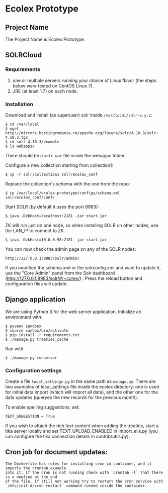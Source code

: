 Ecolex Prototype
================

## Project Name

The Project Name is Ecolex Prototype.

## SOLRCloud

### Requirements

1. one or multiple servers running your choice of Linux flavor (the steps below were tested on CentOS Linux 7).
2. JRE (at least 1.7) on each node.

### Installation

Download and install (as superuser) solr inside `/var/local/solr-x.y.z`:

	$ cd /var/local
	$ wget http://mirrors.hostingromania.ro/apache.org/lucene/solr/4.10.3/solr-4.10.3.tgz
	$ cd solr-4.10.3/example
	$ ls webapps/

There should be a `solr.war` file inside the webapps folder.

Configure a new collection starting from collection1:

	$ cp -r solr/collection1 solr/ecolex_conf

Replace the collection's schema with the one from the repo:

	$ cp /var/local/ecolex-prototype/configs/schema.xml solr/ecolex_conf/conf/

Start SOLR (by default it uses the port 8983):

	$ java -DzkHost=localhost:2181 -jar start.jar

ZK will run just on one node, so when installing SOLR on other nodes, use the LAN_IP to connect to ZK.

	$ java -DzkHost=10.0.0.98:2181 -jar start.jar

You can now check the admin page on any of the SOLR nodes:

	http://127.0.0.1:8983/solr/admin/

If you modified the schema.xml or the solrconfig.xml and want to update it, use the "Core Admin" panel from
the Solr dashboard (http://127.0.0.1:8983/solr/#/~cores/) . Press the reload button and configuration files will update.


## Django application

We are using Python 3 for the web server application. Initialize an environment with:

    $ pyvenv sandbox
    $ source sanbox/bin/activate
    $ pip install -r requirements.txt
    $ ./manage.py treaties_cache

Run with:

    $ ./manage.py runserver

### Configuration settings

Create a file `local_settings.py` in the same path as `manage.py`. There are two axamples of local_settings file inside
the ecolex directory: one is used for initial data import (which will import all data), and the other one for the data
updates (queryes the new records for the previous month).

To enable spelling suggestions, set:

    TEXT_SUGGESTION = True


If you wish to attach the rich text content when adding the treaties, start a tika server locally and set TEXT_UPLOAD_ENABLED in import_elis.py (you can configure the tika connection details in contrib/utils.py).

## Cron job for document updates:
	The Dockerfile has rules for installing cron in container, and it imports the crontab.example
	into it. If the cron is not running check with `crontab -l` that there is a newline at the end
	of the file. If still not working try to restart the cron service with `/etc/init.d/cron restart` command runned inside the container.

